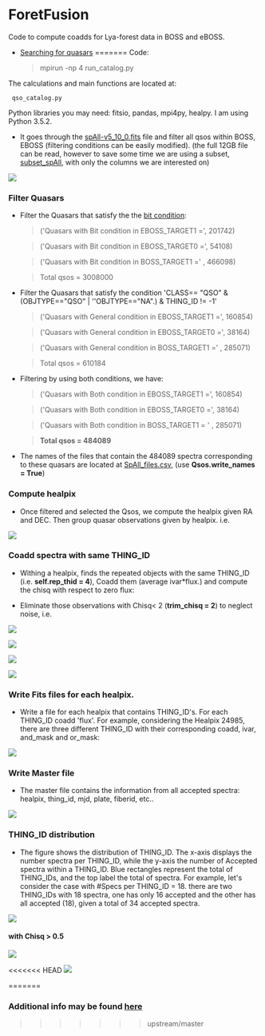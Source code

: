 # ForetFusion
Code to compute coadds for Lya-forest data in BOSS and eBOSS. 

* [Searching for quasars](http://nbviewer.jupyter.org/github/ja-vazquez/ForetFusion/blob/master/sdss_catalog.ipynb)
=======
Code:

    > mpirun -np 4 run_catalog.py

The calculations and main functions are located at:

     qso_catalog.py
     
Python libraries you may need: fitsio, pandas, mpi4py, healpy. I am using Python 3.5.2.

* It goes through the [spAll-v5_10_0.fits](https://data.sdss.org/sas/ebosswork/eboss/spectro/redux/v5_10_0/spAll-v5_10_0.fits) file and filter all qsos within BOSS, EBOSS (filtering conditions can be easily modified).
(the full 12GB file can be read, however to save some time we are using a subset, [subset_spAll](www.cosmo.bnl.gov/www/jvazquez/forest/subset_spAll-v5_10_0.csv), with only the columns we are interested on)

![](https://github.com/ja-vazquez/ForetFusion/blob/master/figs/Filters.jpg )

### Filter Quasars

* Filter the Quasars that satisfy the the [bit condition](http://www.sdss.org/dr12/algorithms/bitmasks/#BOSSTILE_STATUS): 

    > ('Quasars with Bit condition in EBOSS_TARGET1 =', 201742)
    
    > ('Quasars with Bit condition in EBOSS_TARGET0 =', 54108)
    
    > ('Quasars with Bit condition in BOSS_TARGET1 =' , 466098)
    
    > Total qsos = 3008000

* Filter the Quasars that satisfy the condition  'CLASS== "QSO" & (OBJTYPE=="QSO" | ''OBJTYPE=="NA".) & THING_ID != -1'
    
    > ('Quasars with General condition in EBOSS_TARGET1 =', 160854)
    
    > ('Quasars with General condition in EBOSS_TARGET0 =', 38164)
    
    > ('Quasars with General condition in BOSS_TARGET1 =' , 285071)
    
    > Total qsos = 610184
    
    
* Filtering by using both conditions, we have:

    > ('Quasars with Both condition in EBOSS_TARGET1 =', 160854)
    
    > ('Quasars with Both condition in EBOSS_TARGET0 =', 38164)
    
    > ('Quasars with Both condition in BOSS_TARGET1 = ' , 285071)
    
    > **Total qsos = 484089**

* The names of the files that contain the 484089 spectra corresponding to these quasars are located at [SpAll_files.csv](www.cosmo.bnl.gov/www/jvazquez/forest/SpAll_files.csv), (use 
    **Qsos.write_names = True**)

### Compute healpix

* Once filtered and selected the Qsos, we compute the healpix given RA and DEC. Then group quasar observations given by healpix.
i.e. 

![](https://github.com/ja-vazquez/ForetFusion/blob/master/figs/THING_ID.jpg )


### Coadd spectra with same THING_ID

* Withing a healpix, finds the repeated objects with the same THING_ID (i.e. **self.rep_thid = 4**), Coadd them (average ivar*flux.) and compute the chisq with respect to zero flux:

* Eliminate those observations with Chisq< 2 (**trim_chisq  = 2**) to neglect noise, i.e.






![](https://github.com/ja-vazquez/ForetFusion/blob/master/figs/THING_ID_1info.jpg)

![](https://github.com/ja-vazquez/ForetFusion/blob/master/figs/THING_ID_1.jpg)

![](https://github.com/ja-vazquez/ForetFusion/blob/master/figs/THING_ID_2.jpg)

![](https://github.com/ja-vazquez/ForetFusion/blob/master/figs/THING_ID_3.jpg)




### Write Fits files for each healpix.

* Write a file for each healpix that contains THING_ID's. For each THING_ID coadd 'flux'. For example, considering the Healpix 24985, there are three different THING_ID with their corresponding coadd, ivar, and_mask and or_mask:
	
![](https://github.com/ja-vazquez/ForetFusion/blob/master/figs/healpix.jpg)



### Write Master file

* The master file contains the information from all accepted spectra:
 healpix, thing_id, mjd, plate, fiberid, etc.. 

![](https://github.com/ja-vazquez/ForetFusion/blob/master/figs/master.jpg)


### THING_ID distribution

* The figure shows the distribution of THING_ID. The x-axis displays the number
 spectra per THING_ID, while the y-axis the number of Accepted spectra within a THING_ID. Blue rectangles represent the total of THING_IDs, and the top label the total of spectra. 
 For example, let's consider the case with #Specs per THING_ID = 18.
 there are two THING_IDs with 18 spectra, one has only 16 accepted and the other has all accepted (18), given a total of 34 accepted spectra.
 

![](https://github.com/ja-vazquez/ForetFusion/blob/master/figs/dist.jpg)

#### with Chisq > 0.5

![](https://github.com/ja-vazquez/ForetFusion/blob/master/figs/dist_chis05.jpg)



<<<<<<< HEAD
![](https://github.com/ja-vazquez/ForetFusion/blob/master/figs/THING_ID_4.jpg )

=======
### Additional info may be found [here](http://www.cosmo.bnl.gov/www/jvazquez/forest/)
>>>>>>> upstream/master
